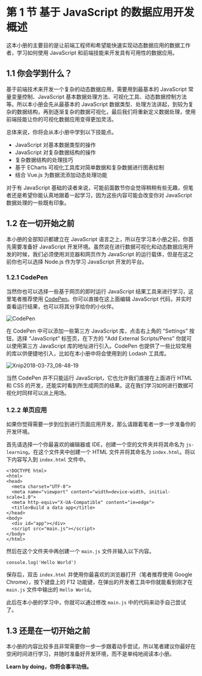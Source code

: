 
# 第 1 节 基于 JavaScript 的数据应用开发概述

这本小册的主要目的是让前端工程师和希望能快速实现动态数据应用的数据工作者，学习如何使用 JavaScript 和前端技能来开发具有可用性的数据应用。

## 1.1 你会学到什么？

基于前端技术来开发一个复杂的动态数据应用，需要用到最基本的 JavaScript 常量变量控制、JavaScript 基本数据处理方法、可视化工具、动态数据控制方法等。所以本小册会先从最基本的 JavaScript 数据类型、处理方法讲起，到较为复杂的数据结构，再到逐渐复杂的数据可视化，最后我们将重新定义数据处理，使用前端技能让你的可视化数据应用变得更加灵活。

总体来说，你将会从本小册中学到以下技能点。

*   JavaScript 对基本数据类型的操作
*   JavaScript 对复杂数据结构的操作
*   复杂数据结构的处理技巧
*   基于 ECharts 可视化工具库对简单数据和复杂数据进行图表绘制
*   结合 Vue.js 为数据流添加动态处理功能

对于有 JavaScript 基础的读者来说，可能前面数节你会觉得稍稍有些无趣，但笔者还是希望你能认真地跟着一起学习，因为这些内容可能会改变你对 JavaScript 数据处理的一些既有印象。

## 1.2 在一切开始之前

本小册的全部知识都建立在 JavaScript 语言之上，所以在学习本小册之前，你首先需要准备好 JavaScript 开发环境。虽然说在进行数据可视化和动态数据应用开发的时候，我们必须使用浏览器和网页作为 JavaScript 的运行载体，但是在这之前你也可以选择 Node.js 作为学习 JavaScript 开发的平台。

### 1.2.1 CodePen

当然你也可以选择一些基于网页的即时运行 JavaScript 结果工具来进行学习，这里笔者推荐使用 [CodePen](https://codepen.io/pen/?editors=0012)。你可以直接在这上面编辑 JavaScript 代码，并实时查看运行结果，也可以将其分享给你的小伙伴。

![CodePen](https://user-gold-cdn.xitu.io/2018/4/7/162a02129a549543?w=2120&h=1422&f=jpeg&s=145011)

在 CodePen 中可以添加一些第三方 JavaScript 库，点击右上角的 “Settings” 按钮，选择 “JavaScript” 标签页，在下方的 “Add External Scripts/Pens” 你就可以使用第三方 JavaScript 库的地址进行引入。CodePen 也提供了一些比较常用的库以供便捷地引入，比如在本小册中将会使用到的 Lodash 工具库。

![Xnip2018-03-73_08-48-19](https://user-gold-cdn.xitu.io/2018/4/7/162a0212995c3077?w=1436&h=1440&f=jpeg&s=229649)

当然 CodePen 并不只能运行 JavaScript，它也允许我们直接在上面进行 HTML 和 CSS 的开发，还能实时看到所生成网页的结果。这在我们学习如何进行数据可视化时同样可以派上用场。

### 1.2.2 单页应用

如果你觉得需要一步到位到进行页面应用开发，那么请跟着笔者一步一步准备你的开发环境。

首先请选择一个你最喜欢的编辑器或 IDE，创建一个空的文件夹并将其命名为 `js-learning`。在这个文件夹中创建一个 HTML 文件并将其命名为 `index.html`。将以下内容写入到 `index.html` 文件中。

```
<!DOCTYPE html>
<html>
<head>
  <meta charset="UTF-8">
  <meta name="viewport" content="width=device-width, initial-scale=1.0">
  <meta http-equiv="X-UA-Compatible" content="ie=edge">
  <title>Build a data app</title>
</head>
<body>
  <div id="app"></div>
  <script src="main.js"></script>
</body>
</html>

```

然后在这个文件夹中再创建一个 `main.js` 文件并输入以下内容。

```
console.log('Hello World')

```

保存后，双击 `index.html` 并使用你最喜欢的浏览器打开（笔者推荐使用 Google Chrome），按下键盘上的 F12 功能键，在弹出的开发者工具中你就能看到刚才在 `main.js` 文件中输出的 `Hello World`。

此后在本小册的学习中，你就可以通过修改 `main.js` 中的代码来动手自己尝试了。

## 1.3 还是在一切开始之前

本小册的内容比较多且非常需要你一步一步跟着动手尝试，所以笔者建议你最好在空闲时间进行学习，并随时准备好开发环境，而不是单纯地阅读本小册。

**Learn by doing，你将会事半功倍。**